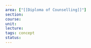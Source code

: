 ```yaml
---
area: ["[[Diploma of Counselling]]"]
section: 
course: 
unit: 
lecture: 
tags: concept
status:
---
```


